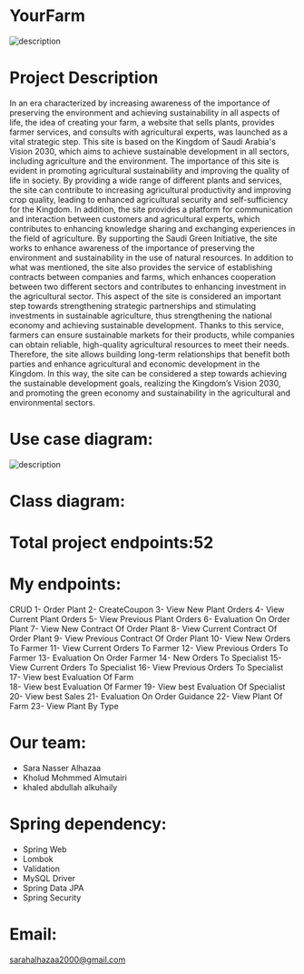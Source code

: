 # YourFarm
![description](https://cdn.discordapp.com/attachments/1234214915905032257/1237322101531344896/logo_yourfarme.png?ex=663b3981&is=6639e801&hm=60ea1484594bad454f65d391e8abdb343cb085b5f9b46e0b146c13bf6abc35bc&)

# Project Description
In an era characterized by increasing awareness of the importance of preserving the environment and achieving sustainability in all aspects of life, the idea of ​​creating your farm, a website that sells plants, provides farmer services, and consults with agricultural experts, was launched as a vital strategic step. This site is based on the Kingdom of Saudi Arabia's Vision 2030, which aims to achieve sustainable development in all sectors, including agriculture and the environment. The importance of this site is evident in promoting agricultural sustainability and improving the quality of life in society. By providing a wide range of different plants and services, the site can contribute to increasing agricultural productivity and improving crop quality, leading to enhanced agricultural security and self-sufficiency for the Kingdom. In addition, the site provides a platform for communication and interaction between customers and agricultural experts, which contributes to enhancing knowledge sharing and exchanging experiences in the field of agriculture. By supporting the Saudi Green Initiative, the site works to enhance awareness of the importance of preserving the environment and sustainability in the use of natural resources. In addition to what was mentioned, the site also provides the service of establishing contracts between companies and farms, which enhances cooperation between two different sectors and contributes to enhancing investment in the agricultural sector. This aspect of the site is considered an important step towards strengthening strategic partnerships and stimulating investments in sustainable agriculture, thus strengthening the national economy and achieving sustainable development. Thanks to this service, farmers can ensure sustainable markets for their products, while companies can obtain reliable, high-quality agricultural resources to meet their needs. Therefore, the site allows building long-term relationships that benefit both parties and enhance agricultural and economic development in the Kingdom. In this way, the site can be considered a step towards achieving the sustainable development goals, realizing the Kingdom’s Vision 2030, and promoting the green economy and sustainability in the agricultural and environmental sectors.

# Use case diagram:
![description](https://cdn.discordapp.com/attachments/1234214915905032257/1237335052321423381/731D2124-CC60-47DA-BCC9-31D9CF97F912_1_105_c.jpeg?ex=663b4591&is=6639f411&hm=f09773a71d22fe59644c36e61a3f418054d7ee80a31c5999d7b06794fefaf05d&)

# Class diagram:

# Total project endpoints:52

# My endpoints:
   CRUD 
1- Order Plant
2- CreateCoupon
3- View New Plant Orders
4- View Current Plant Orders
5- View Previous Plant Orders
6- Evaluation On Order Plant
7- View New Contract Of Order Plant
8- View Current Contract Of Order Plant
9- View Previous Contract Of Order Plant
10- View New Orders To Farmer
11- View Current Orders To Farmer
12- View Previous Orders To Farmer
13- Evaluation On Order Farmer
14- New Orders To Specialist
15- View Current Orders To Specialist 
16- View Previous Orders To Specialist 
17- View best Evaluation Of Farm  
18- View best Evaluation Of Farmer
19- View best Evaluation Of Specialist
20- View best Sales
21- Evaluation On Order Guidance
22- View Plant Of Farm 
23- View Plant By Type

# Our team:
- Sara Nasser Alhazaa
- Kholud Mohmmed Almutairi
- khaled abdullah alkuhaily
  
# Spring dependency:
- Spring Web
- Lombok
- Validation
- MySQL Driver
- Spring Data JPA
- Spring Security
   
# Email:
sarahalhazaa2000@gmail.com

